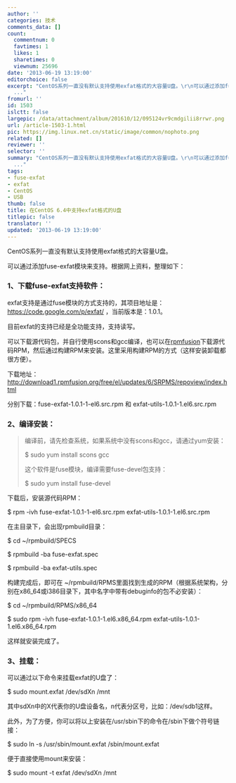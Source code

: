 ```yaml
---
author: ''
categories: 技术
comments_data: []
count:
  commentnum: 0
  favtimes: 1
  likes: 1
  sharetimes: 0
  viewnum: 25696
date: '2013-06-19 13:19:00'
editorchoice: false
excerpt: "CentOS系列一直没有默认支持使用exfat格式的大容量U盘。\r\n可以通过添加fuse-exfat模块来支持。根据网上资料，整理如下：\r\n1、下载fuse-exfat支持软件：\r\nexfat支持是通过fuse模块的方式支持的，其项目地址是：https://c
  ..."
fromurl: ''
id: 1503
islctt: false
largepic: /data/attachment/album/201610/12/095124vr9cmdgilii8rrwr.png
url: /article-1503-1.html
pic: https://img.linux.net.cn/static/image/common/nophoto.png
related: []
reviewer: ''
selector: ''
summary: "CentOS系列一直没有默认支持使用exfat格式的大容量U盘。\r\n可以通过添加fuse-exfat模块来支持。根据网上资料，整理如下：\r\n1、下载fuse-exfat支持软件：\r\nexfat支持是通过fuse模块的方式支持的，其项目地址是：https://c
  ..."
tags:
- fuse-exfat
- exfat
- CentOS
- USB
thumb: false
title: 在CentOS 6.4中支持exfat格式的U盘
titlepic: false
translator: ''
updated: '2013-06-19 13:19:00'
---
```


CentOS系列一直没有默认支持使用exfat格式的大容量U盘。


可以通过添加fuse-exfat模块来支持。根据网上资料，整理如下：


### 1、下载fuse-exfat支持软件：


exfat支持是通过fuse模块的方式支持的，其项目地址是： <https://code.google.com/p/exfat/> ，当前版本是：1.0.1。


目前exfat的支持已经是全功能支持，支持读写。


可以下载源代码包，并自行使用scons和gcc编译，也可以在[rpmfusion](http://rpmfusion.org/)下载源代码RPM，然后通过构建RPM来安装。这里采用构建RPM的方式（这样安装卸载都很方便）。


下载地址：<http://download1.rpmfusion.org/free/el/updates/6/SRPMS/repoview/index.html>


分别下载：fuse-exfat-1.0.1-1-el6.src.rpm 和 exfat-utils-1.0.1-1.el6.src.rpm


### 2、编译安装：



> 
> 编译前，请先检查系统，如果系统中没有scons和gcc，请通过yum安装：
> 
> 
> $ sudo yum install scons gcc
> 
> 
> 这个软件是fuse模块，编译需要fuse-devel包支持：
> 
> 
> $ sudo yum install fuse-devel
> 
> 
> 


下载后，安装源代码RPM：


$ rpm -ivh fuse-exfat-1.0.1-1-el6.src.rpm exfat-utils-1.0.1-1.el6.src.rpm


在主目录下，会出现rpmbuild目录：


$ cd ~/rpmbuild/SPECS


$ rpmbuild -ba fuse-exfat.spec


$ rpmbuild -ba exfat-utils.spec


构建完成后，即可在 ~/rpmbuild/RPMS里面找到生成的RPM（根据系统架构，分别在x86\_64或i386目录下，其中名字中带有debuginfo的包不必安装）：


$ cd ~/rpmbuild/RPMS/x86\_64


$ sudo rpm -ivh fuse-exfat-1.0.1-1.el6.x86\_64.rpm exfat-utils-1.0.1-1.el6.x86\_64.rpm


这样就安装完成了。


### 3、挂载：


可以通过以下命令来挂载exfat的U盘了：


$ sudo mount.exfat /dev/sdXn /mnt


其中sdXn中的X代表你的U盘设备名，n代表分区号，比如：/dev/sdb1这样。


此外，为了方便，你可以将以上安装在/usr/sbin下的命令在/sbin下做个符号链接：


$ sudo ln -s /usr/sbin/mount.exfat /sbin/mount.exfat


便于直接使用mount来安装：


$ sudo mount -t exfat /dev/sdXn /mnt